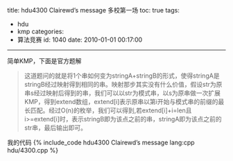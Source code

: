 title: hdu4300 Clairewd’s message 多校第一场
toc: true
tags:
  - hdu
  - kmp
categories:
  - 算法竞赛
id: 1040
date: 2010-01-01 00:17:00
---

简单KMP，下面是官方题解

>这道题问的就是将1个串如何变为stringA+stringB的形式，使得stringA是stringB经过映射得到相同的串。映射那步其实没有什么价值，假设str为原串s经过映射后得到的串，我们可以以str为模式串，以s为原串做一次扩展KMP，得到extend数组，extend[i]表示原串以第i开始与模式串的前缀的最长匹配。经过O(n)的枚举，我们可以得到,若extend[i]+i=len且i>=extend[i]时，表示stringB即为该点之前的串，stringA即为该点之前的str串，最后输出即可。

我的代码
{% include_code hdu4300 Clairewd’s message lang:cpp hdu/4300.cpp %}